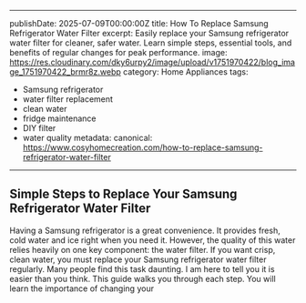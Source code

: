 
---
publishDate: 2025-07-09T00:00:00Z
title: How To Replace Samsung Refrigerator Water Filter
excerpt: Easily replace your Samsung refrigerator water filter for cleaner, safer water. Learn simple steps, essential tools, and benefits of regular changes for peak performance.
image: https://res.cloudinary.com/dky6urpy2/image/upload/v1751970422/blog_image_1751970422_brmr8z.webp
category: Home Appliances
tags:
  - Samsung refrigerator
  - water filter replacement
  - clean water
  - fridge maintenance
  - DIY filter
  - water quality
metadata:
  canonical: https://www.cosyhomecreation.com/how-to-replace-samsung-refrigerator-water-filter
---

## Simple Steps to Replace Your Samsung Refrigerator Water Filter

Having a Samsung refrigerator is a great convenience. It provides fresh, cold water and ice right when you need it. However, the quality of this water relies heavily on one key component: the water filter. If you want crisp, clean water, you must replace your Samsung refrigerator water filter regularly. Many people find this task daunting. I am here to tell you it is easier than you think. This guide walks you through each step. You will learn the importance of changing your